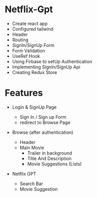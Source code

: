 # Netflix-Gpt

- Create react app
- Configured tailwind
- Header
- Routing
- SignIn/SignUp Form
- Form Validation
- UseRef Hook
- Using Firbase to setUp Authentication
- Implementing SignIn/SignUp Api
- Creating Redux Store

# Features

- Login & SignUp Page

  - Sign In / Sign up Form
  - redirect to Browse Page

- Browse (after authentication)

  - Header
  - Main Movie
    - Trailer in background
    - Title And Description
    - Movie Suggestions (Lists)

- Netflix GPT
  - Search Bar
  - Movie Suggestion
